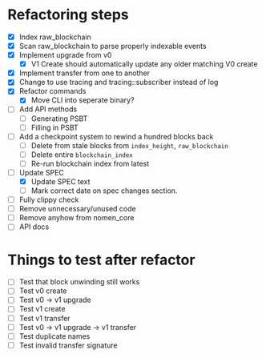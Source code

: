# Refactoring steps

- [x] Index raw_blockchain
- [x] Scan raw_blockchain to parse properly indexable events
- [x] Implement upgrade from v0
  - [x] V1 Create should automatically update any older matching V0 create
- [x] Implement transfer from one to another
- [x] Change to use tracing and tracing::subscriber instead of log
- [x] Refactor commands
  - [x] Move CLI into seperate binary?
- [ ] Add API methods
  - [ ] Generating PSBT
  - [ ] Filling in PSBT
- [ ] Add a checkpoint system to rewind a hundred blocks back
  - [ ] Delete from stale blocks from `index_height`, `raw_blockchain`
  - [ ] Delete entire `blockchain_index`
  - [ ] Re-run blockchain index from latest
- [ ] Update SPEC
  - [x] Update SPEC text
  - [ ] Mark correct date on spec changes section.
- [ ] Fully clippy check
- [ ] Remove unnecessary/unused code
- [ ] Remove anyhow from nomen_core
- [ ] API docs

# Things to test after refactor

- [ ] Test that block unwinding still works
- [ ] Test v0 create
- [ ] Test v0 -> v1 upgrade
- [ ] Test v1 create
- [ ] Test v1 transfer
- [ ] Test v0 -> v1 upgrade -> v1 transfer
- [ ] Test duplicate names
- [ ] Test invalid transfer signature